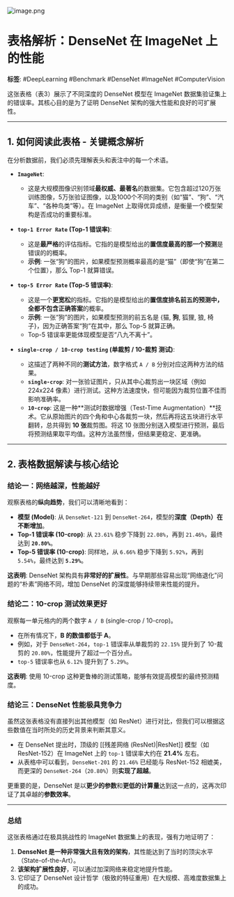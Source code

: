 ![image.png](https://cc-407-1376569927.cos.ap-guangzhou.myqcloud.com/cc-407-1376569927/images-obsidian/202509111148582.png)

# 表格解析：DenseNet 在 ImageNet 上的性能

**标签**: #DeepLearning #Benchmark #DenseNet #ImageNet #ComputerVision

这张表格（表3）展示了不同深度的 DenseNet 模型在 ImageNet 数据集验证集上的错误率。其核心目的是为了证明 DenseNet 架构的强大性能和良好的可扩展性。

---

## 1. 如何阅读此表格 - 关键概念解析

在分析数据前，我们必须先理解表头和表注中的每一个术语。

- **`ImageNet`**:
    - 这是大规模图像识别领域**最权威、最著名**的数据集。它包含超过120万张训练图像，5万张验证图像，以及1000个不同的类别（如“猫”、“狗”、“汽车”、“各种鸟类”等）。在 ImageNet 上取得优异成绩，是衡量一个模型架构是否成功的重要标准。

- **`top-1 Error Rate` (Top-1 错误率)**:
    - 这是**最严格**的评估指标。它指的是模型给出的**置信度最高的那一个预测**是错误的的概率。
    - **示例**: 一张“狗”的图片，如果模型预测概率最高的是“猫”（即使“狗”在第二个位置），那么 Top-1 就算错误。

- **`top-5 Error Rate` (Top-5 错误率)**:
    - 这是一个**更宽松**的指标。它指的是模型给出的**置信度排名前五的预测中，全都不包含正确答案**的概率。
    - **示例**: 一张“狗”的图片，如果模型预测的前五名是 {猫, **狗**, 狐狸, 狼, 椅子}，因为正确答案“狗”在其中，那么 Top-5 就算正确。
    - Top-5 错误率更能体现模型是否“八九不离十”。

- **`single-crop / 10-crop testing` (单裁剪 / 10-裁剪 测试)**:
    - 这描述了两种不同的**测试方法**，数字格式 `A / B` 分别对应这两种方法的结果。
    - **`single-crop`**: 对一张验证图片，只从其中心裁剪出一块区域（例如 224x224 像素）进行测试。这种方法速度快，但可能因为裁剪位置不佳而影响准确率。
    - **`10-crop`**: 这是一种**测试时数据增强（Test-Time Augmentation）**技术。它从原始图片的四个角和中心各裁剪一块，然后再将这五块进行水平翻转，总共得到 **10 张**裁剪图。将这 10 张图分别送入模型进行预测，最后将预测结果取平均值。这种方法虽然慢，但结果更稳定、更准确。

---

## 2. 表格数据解读与核心结论

### 结论一：网络越深，性能越好

观察表格的**纵向趋势**，我们可以清晰地看到：

- **模型 (Model)**: 从 `DenseNet-121` 到 `DenseNet-264`，模型的**深度（Depth）在不断增加**。
- **Top-1 错误率 (10-crop)**: 从 `23.61%` 稳步下降到 `22.08%`，再到 `21.46%`，最终达到 **`20.80%`**。
- **Top-5 错误率 (10-crop)**: 同样地，从 `6.66%` 稳步下降到 `5.92%`，再到 `5.54%`，最终达到 **`5.29%`**。

**这表明**: DenseNet 架构具有**非常好的扩展性**。与早期那些容易出现“网络退化”问题的“朴素”网络不同，增加 DenseNet 的深度能够持续带来性能的提升。

### 结论二：10-crop 测试效果更好

观察每一单元格内的两个数字 `A / B` (single-crop / 10-crop)。

- 在所有情况下，**B 的数值都低于 A**。
- 例如，对于 `DenseNet-264`，`top-1` 错误率从单裁剪的 `22.15%` 提升到了 10-裁剪的 `20.80%`，性能提升了超过一个百分点。
- `top-5` 错误率也从 `6.12%` 提升到了 `5.29%`。

**这表明**: 使用 10-crop 这种更鲁棒的测试策略，能够有效提高模型的最终预测精度。

### 结论三：DenseNet 性能极具竞争力

虽然这张表格没有直接列出其他模型（如 ResNet）进行对比，但我们可以根据这些数值在当时所处的历史背景来判断其意义。

- 在 DenseNet 提出时，顶级的 [[残差网络 (ResNet)|ResNet]] 模型（如 ResNet-152）在 ImageNet 上的 `top-1` 错误率大约在 **21.4%** 左右。
- 从表格中可以看到，`DenseNet-201` 的 `21.46%` 已经能与 ResNet-152 相媲美，而更深的 `DenseNet-264`（`20.80%`）则**实现了超越**。

更重要的是，DenseNet 是以**更少的参数**和**更低的计算量**达到这一点的，这再次印证了其卓越的**参数效率**。

---

### **总结**

这张表格通过在极具挑战性的 ImageNet 数据集上的表现，强有力地证明了：

1.  **DenseNet 是一种非常强大且有效的架构**，其性能达到了当时的顶尖水平（State-of-the-Art）。
2.  **该架构扩展性良好**，可以通过加深网络来稳定地提升性能。
3.  它印证了 DenseNet 设计哲学（极致的特征重用）在大规模、高难度数据集上的成功。